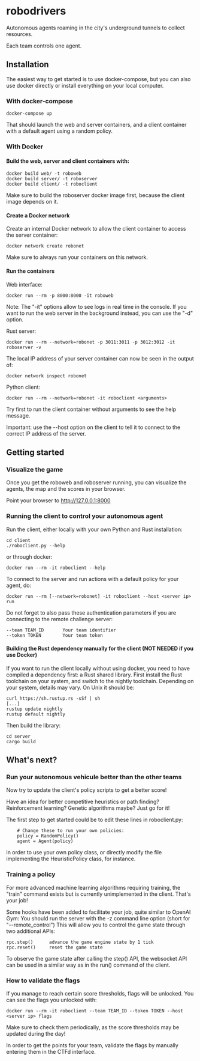 # robodrivers

Autonomous agents roaming in the city's underground tunnels to collect resources.

Each team controls one agent.

## Installation

The easiest way to get started is to use docker-compose, but you can also use docker directly or install everything on your local computer.

### With docker-compose

```
docker-compose up
```
That should launch the web and server containers, and a client container with a default agent using a random policy.

### With Docker

#### Build the web, server and client containers with:

```
docker build web/ -t roboweb
docker build server/ -t roboserver
docker build client/ -t roboclient
```
Make sure to build the roboserver docker image first, because the client image depends on it.

#### Create a Docker network

Create an internal Docker network to allow the client container to access the server container:
```
docker network create robonet
```
Make sure to always run your containers on this network.

#### Run the containers

Web interface:
```
docker run --rm -p 8000:8000 -it roboweb
```
Note: The "-it" options allow to see logs in real time in the console.
If you want to run the web server in the background instead, you can use the "-d" option.

Rust server:
```
docker run --rm --network=robonet -p 3011:3011 -p 3012:3012 -it roboserver -v
```

The local IP address of your server container can now be seen in the output of:
```
docker network inspect robonet
```

Python client:
```
docker run --rm --network=robonet -it roboclient <arguments>
```
Try first to run the client container without arguments to see the help message.

Important: use the --host option on the client to tell it to connect to the correct IP address of the server.
 

## Getting started

### Visualize the game 

Once you get the roboweb and roboserver running, you can visualize the agents, the map and the scores in your browser.

Point your browser to http://127.0.0.1:8000

### Running the client to control your autonomous agent

Run the client, either locally with your own Python and Rust installation:
```
cd client
./roboclient.py --help
```
or through docker:
```
docker run --rm -it roboclient --help
```

To connect to the server and run actions with a default policy for your agent, do:
```
docker run --rm [--network=robonet] -it roboclient --host <server ip> run
```

Do not forget to also pass these authentication parameters if you are connecting to the remote challenge server:
```
--team TEAM_ID       Your team identifier
--token TOKEN        Your team token
```

#### Building the Rust dependency manually for the client (NOT NEEDED if you use Docker) 

If you want to run the client locally without using docker, you need to have compiled a dependency first: a Rust shared library.
First install the Rust toolchain on your system, and switch to the nightly toolchain.
Depending on your system, details may vary. On Unix it should be:
```
curl https://sh.rustup.rs -sSf | sh
[...]
rustup update nightly
rustup default nightly
``` 
Then build the library:
```
cd server
cargo build
```

## What's next?

### Run your autonomous vehicule better than the other teams

Now try to update the client's policy scripts to get a better score!

Have an idea for better competitive heuristics or path finding? Reinforcement learning? Genetic algorithms maybe?
Just go for it!

The first step to get started could be to edit these lines in roboclient.py:
```
    # Change these to run your own policies:
    policy = RandomPolicy()
    agent = Agent(policy)
```
in order to use your own policy class, or directly modify the file implementing the HeuristicPolicy class, for instance.

### Training a policy

For more advanced machine learning algorithms requiring training, the "train" command exists but is currently unimplemented in the client. That's your job!

Some hooks have been added to facilitate your job, quite similar to OpenAI Gym:
You should run the server with the -z command line option (short for "--remote\_control")
This will allow you to control the game state through two additional APIs:
```
rpc.step()      advance the game engine state by 1 tick
rpc.reset()     reset the game state
```

To observe the game state after calling the step() API, the websocket API can be used in a similar way as in the run() command of the client.

### How to validate the flags

If you manage to reach certain score thresholds, flags will be unlocked.
You can see the flags you unlocked with:
```
docker run --rm -it roboclient --team TEAM_ID --token TOKEN --host <server ip> flags
```

Make sure to check them periodically, as the score thresholds may be updated during the day!

In order to get the points for your team, validate the flags by manually entering them in the CTFd interface.
 
